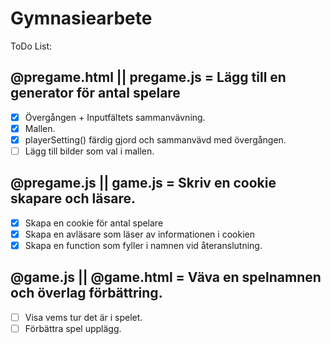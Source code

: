 # Gymnasiearbete

ToDo List:
## @pregame.html || pregame.js = Lägg till en generator för antal spelare
- [x] Övergången + Inputfältets sammanvävning.
- [x] Mallen.
- [x] playerSetting() färdig gjord och sammanvävd med övergången.
- [ ] Lägg till bilder som val i mallen.
            
## @pregame.js || game.js = Skriv en cookie skapare och läsare.
- [x] Skapa en cookie för antal spelare
- [x] Skapa en avläsare som läser av informationen i cookien
- [x] Skapa en function som fyller i namnen vid återanslutning.

## @game.js || @game.html = Väva en spelnamnen och överlag förbättring.
- [ ] Visa vems tur det är i spelet.
- [ ] Förbättra spel upplägg.
